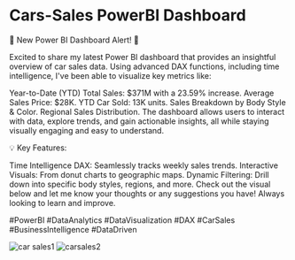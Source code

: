 # Cars-Sales PowerBI Dashboard


🚗 New Power BI Dashboard Alert! 🚗

Excited to share my latest Power BI dashboard that provides an insightful overview of car sales data. Using advanced DAX functions, including time intelligence, I've been able to visualize key metrics like:

Year-to-Date (YTD) Total Sales: $371M with a 23.59% increase.
Average Sales Price: $28K.
YTD Car Sold: 13K units.
Sales Breakdown by Body Style & Color.
Regional Sales Distribution.
The dashboard allows users to interact with data, explore trends, and gain actionable insights, all while staying visually engaging and easy to understand.

💡 Key Features:

Time Intelligence DAX: Seamlessly tracks weekly sales trends.
Interactive Visuals: From donut charts to geographic maps.
Dynamic Filtering: Drill down into specific body styles, regions, and more.
Check out the visual below and let me know your thoughts or any suggestions you have! Always looking to learn and improve.

#PowerBI #DataAnalytics #DataVisualization #DAX #CarSales #BusinessIntelligence #DataDriven

![car sales1](https://github.com/user-attachments/assets/871c706b-16e6-4676-8843-259fbadeae2a)
![carsales2](https://github.com/user-attachments/assets/86b62b50-2d4a-44df-ba65-e0d4fb6f8ea4)
